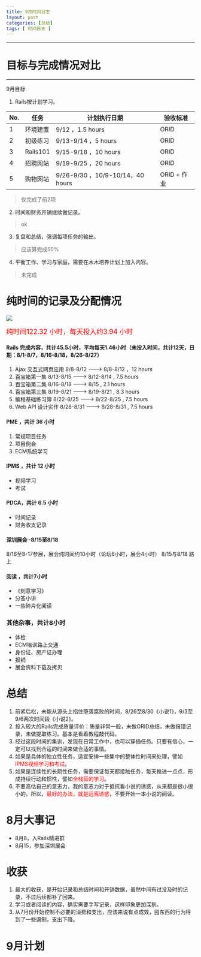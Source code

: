 ```yaml
---
title: 9月时间日志
layout: post
categories: [总结]
tags: [ 时间日志 ]
---
```


--------
# 目标与完成情况对比
--------
9月目标

1. Rails按计划学习。

No. | 任务 | 计划执行日期 | 验收标准
----|-----|------------|----
1 | 环境建置  | 9/12 ，1.5 hours | ORID
2 | 初级练习  | 9/13-9/14 ，5 hours  | ORID
3 | Rails101 | 9/15-9/18 ，10 hours  | ORID
4 | 招聘网站  | 9/19-9/25 ，20 hours  | ORID
5 | 购物网站  | 9/26-9/30 ，10/9-10/14，40 hours  | ORID + 作业

> 仅完成了前2项

2. 时间和财务开销继续做记录。
> ok

3. 复盘和总结，强调每项任务的输出。
> 应该算完成50%

4. 平衡工作、学习与家庭，需要在木木培养计划上加入内容。
> 未完成


# 纯时间的记录及分配情况

![](http://ww2.sinaimg.cn/large/006tNc79gy1fjgrysnbzvj309w0hs3yv.jpg)

<font size="4" color="red" align="center" >纯时间122.32 小时，每天投入约3.94 小时</font>

#### Rails 完成内容，共计45.5小时，平均每天1.46小时（未投入时间，共计12天，日期：8/1-8/7，8/16-8/18，8/26-8/27）
1. Ajax 交互式网页应用 8/8-8/12  --->  8/8-8/12 ，12 hours
2. 百宝箱第一集 8/13-8/15  --->  8/12-8/14 , 7.5 hours
3. 百宝箱第二集 8/16-8/18  --->  8/15 , 2.1 hours
4. 百宝箱第三集 8/19-8/21  --->  8/19-8/21 , 8.3 hours
5. 编程基础练习簿 8/22-8/25  --->   8/22-8/25 , 7.5 hours
6. Web API 设计实作 8/28-8/31  --->  8/28-8/31 , 7.5 hours

#### PME ，共计 36 小时
1. 常规项目任务
2. 项目例会
3. ECM系统学习

#### IPMS ，共计 12 小时
* 视频学习
* 考试

#### PDCA，共计 6.5 小时
* 时间记录
* 财务收支记录

#### 深圳展会 -8/15至8/18
8/16至8-17参展，展会纯时间约10小时（论坛6小时，展会4小时）
8/15与8/18 路上

#### 阅读 ，共计7小时
* 《刻意学习》
* 分答小讲
* 一些碎片化阅读

### 其他杂事，共计8小时
* 体检
* ECM培训路上交通
* 身份证、房产证办理
* 报销
* 展会资料下载及拷贝

# 总结
1. 前紧后松，未能从源头上掐住堕落腐败的时间，8/26至8/30《小说1》，9/3至9/6两次时间段《小说2》。
2. 投入较大的Rails完成质量评价：质量非常一般，未做ORID总结，未做报错记录，未做提取练习。基本是看着教程敲代码。
3. 经过这段时间的集训，发现在日常工作中，也可以穿插任务。只要有信心，一定可以找到合适的时间来做合适的事情。
4. 如果是具体的独立性任务，适宜安排一些集中的整体性时间来处理，譬如<font color="red">IPMS视频学习和考试</font>。
5. 如果是连续性的长期性任务，需要保证每天都接触任务，每天推进一点点，形成持续行动和惯性，譬如<font color="red">全栈营的学习</font>。
6. 不要高估自己的意志力，我的意志力对于抵抗看小说的诱惑，从来都是很小很小的，所以，<font color="red">最好的办法，就是远离诱惑</font>，不要开始一本小说的阅读。

# 8月大事记
* 8月8，入Rails精进群
* 8月15，参加深圳展会

# 收获
1. 最大的收获，是开始记录和总结时间和开销数据，虽然中间有过没及时的记录，不过后续都补了回来。
2. 学习或者阅读的内容，确实需要手写记录，这样印象更加深刻。
3. 从7月份开始控制不必要的消费和支出，应该来说有点成效，囤东西的行为得到了一些遏制，支出下降。

# 9月计划
